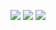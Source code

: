 <p align="center">
  <img src = "https://github-readme-stats.vercel.app/api?username=MrCrash53&show_icons=true&count_private=true&theme=darcula&hide_border=true&hide=issues&bg_color=00000000">
  <img src = "https://github-readme-stats.vercel.app/api/top-langs/?username=MrCrash53&layout=compact&hide_border=true&theme=darcula&bg_color=00000000&langs_count=6&count_private=true">
  <img src = "https://github-readme-streak-stats.herokuapp.com?user=MrCrash53&theme=darcula&hide_border=true&background=FFFFFF00&count_private=true">
  <br>
  <br>
</p>
<!---
thx for Nilia119
--->
